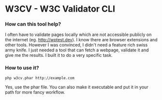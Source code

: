 # W3CV - W3C Validator CLI



### How can this tool help? 

I often have to validate pages locally which are not accessible publicly on the internet (eg. http://wptest.dev). I know there are browser extensions and other tools. However I was convinced, I didn't need a feature rich swiss army knife. I just needed a tool that can fetch a webpage, validate it and give me the results. I built it to do a very specific task. 

### How to use it? 

	php w3cv.phar http://example.com
	

Yes, use the phar file. You can also make it executable and put it in your path for more fancy workflow. 